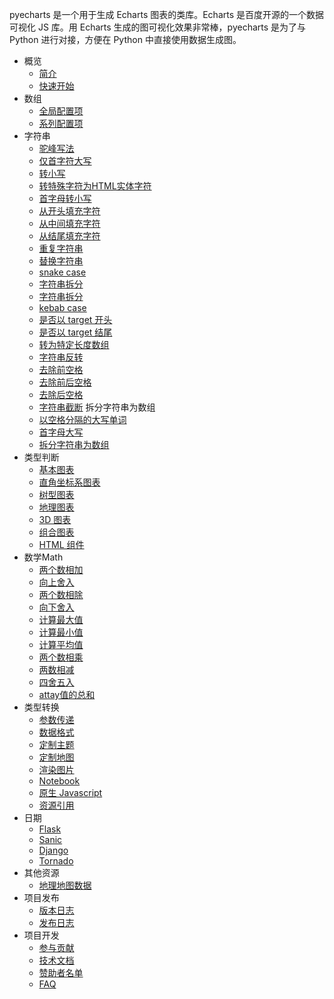pyecharts 是一个用于生成 Echarts 图表的类库。Echarts 是百度开源的一个数据可视化 JS 库。用 Echarts 生成的图可视化效果非常棒，pyecharts 是为了与 Python 进行对接，方便在 Python 中直接使用数据生成图。

- 概览
  - [简介](zh-cn/intro)
  - [快速开始](zh-cn/quickstart)
- 数组
  - [全局配置项](zh-cn/global_options)
  - [系列配置项](zh-cn/series_options)
- 字符串
  - [驼峰写法](zh-cn/camel_case)
  - [仅首字符大写](zh-cn/capitalize)
  - [转小写](zh-cn/lower_case)
  - [转特殊字符为HTML实体字符](zh-cn/escape)
  - [首字母转小写](zh-cn/lower_first)
  - [从开头填充字符](zh-cn/pad_start)
  - [从中间填充字符](zh-cn/pad)
  - [从结尾填充字符](zh-cn/pad_end)
  - [重复字符串](zh-cn/repeat)
  - [替换字符串](zh-cn/replace)
  - [snake case](zh-cn/snake_case)
  - [字符串拆分](zh-cn/split)
  - [字符串拆分](zh-cn/start_case)
  - [kebab case](zh-cn/kebab_case)
  - [是否以 target 开头](zh-cn/start_with)
  - [是否以 target 结尾](zh-cn/end_width)
  - [转为特定长度数组](zh-cn/string2_group)
  - [字符串反转](zh-cn/string_revert)
  - [去除前空格](zh-cn/trim_start)
  - [去除前后空格](zh-cn/trim)
  - [去除后空格](zh-cn/trim_end)
  - [字符串截断](zh-cn/truncate)  拆分字符串为数组
  - [以空格分隔的大写单词](zh-cn/upper_case)
  - [首字母大写](zh-cn/upper_first)
  - [拆分字符串为数组](zh-cn/words)
- 类型判断
  - [基本图表](zh-cn/basic_charts)
  - [直角坐标系图表](zh-cn/rectangular_charts)
  - [树型图表](zh-cn/tree_charts)
  - [地理图表](zh-cn/geography_charts)
  - [3D 图表](zh-cn/3d_charts)
  - [组合图表](zh-cn/composite_charts)
  - [HTML 组件](zh-cn/html_components)
- 数学Math
  - [两个数相加](zh-cn/add)
  - [向上舍入](zh-cn/ceil)
  - [两个数相除](zh-cn/divide)
  - [向下舍入](zh-cn/floor)
  - [计算最大值](zh-cn/max)
  - [计算最小值](zh-cn/min)
  - [计算平均值](zh-cn/mean) 
  - [两个数相乘](zh-cn/multiply)
  - [两数相减](zh-cn/subtract)
  - [四舍五入](zh-cn/round)
  - [attay值的总和](zh-cn/sum)
- 类型转换
  - [参数传递](zh-cn/parameters)
  - [数据格式](zh-cn/data_format)
  - [定制主题](zh-cn/themes)
  - [定制地图](zh-cn/maps)
  - [渲染图片](zh-cn/render_images)
  - [Notebook](zh-cn/notebook)
  - [原生 Javascript](zh-cn/javascript)
  - [资源引用](zh-cn/assets_host)
- 日期
  - [Flask](zh-cn/web_flask)
  - [Sanic](zh-cn/web_sanic)
  - [Django](zh-cn/web_django)
  - [Tornado](zh-cn/web_tornado)
- 其他资源
  - [地理地图数据](zh-cn/datasets)
- 项目发布
  - [版本日志](zh-cn/changelog)
  - [发布日志](zh-cn/release-note/)
- 项目开发
  - [参与贡献](zh-cn/contribution)
  - [技术文档](zh-cn/technical)
  - [赞助者名单](zh-cn/donors)
  - [FAQ](zh-cn/faq)
